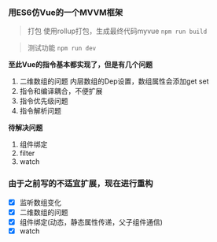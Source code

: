 ### 用ES6仿Vue的一个MVVM框架


> 打包
	使用rollup打包，生成最终代码myvue
	```
	npm run build
	```
	
> 测试功能
	```
	npm run dev
	```

**至此Vue的指令基本都实现了，但是有几个问题**

1. 二维数组的问题 内层数组的Dep设置，数组属性会添加get set
2. 指令和编译耦合，不便扩展
3. 指令优先级问题
4. 指令解析问题

**待解决问题**
1. 组件绑定
2. filter
3. watch


### 由于之前写的不适宜扩展，现在进行重构

- [x] 监听数组变化
- [x] 二维数组的问题
- [x] 组件绑定(动态，静态属性传递，父子组件通信)
- [x] watch